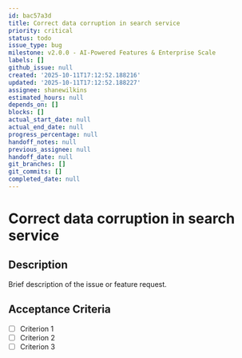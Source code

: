 ```yaml
---
id: bac57a3d
title: Correct data corruption in search service
priority: critical
status: todo
issue_type: bug
milestone: v2.0.0 - AI-Powered Features & Enterprise Scale
labels: []
github_issue: null
created: '2025-10-11T17:12:52.188216'
updated: '2025-10-11T17:12:52.188227'
assignee: shanewilkins
estimated_hours: null
depends_on: []
blocks: []
actual_start_date: null
actual_end_date: null
progress_percentage: null
handoff_notes: null
previous_assignee: null
handoff_date: null
git_branches: []
git_commits: []
completed_date: null
---
```


# Correct data corruption in search service

## Description

Brief description of the issue or feature request.

## Acceptance Criteria

- [ ] Criterion 1
- [ ] Criterion 2
- [ ] Criterion 3